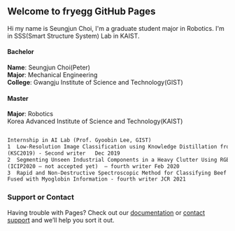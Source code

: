 ## Welcome to fryegg GitHub Pages

Hi my name is Seungjun Choi, I'm a graduate student major in Robotics. I'm in SSS(Smart Structure System) Lab in KAIST.

#### Bachelor
**Name**: Seungjun Choi(Peter)\
**Major**: Mechanical Engineering\
**College**: Gwangju Institute of Science and Technology(GIST)

#### Master
**Major**: Robotics\
Korea Advanced Institute of Science and Technology(KAIST)
 
```markdown

Internship in AI Lab (Prof. Gyoobin Lee, GIST)
1  Low-Resolution Image Classification using Knowledge Distillation from High-Resolution Image via Self-Attention Map 
(KSC2019) - Second writer 	Dec 2019
2  Segmenting Unseen Industrial Components in a Heavy Clutter Using RGB-D Fusion and Synthetic Data 
(ICIP2020 – not accepted yet)  – fourth writer Feb 2020
3  Rapid and Non-Destructive Spectroscopic Method for Classifying Beef Freshness using a Deep Spectral Network 
Fused with Myoglobin Information - fourth writer JCR 2021
```
### Support or Contact

Having trouble with Pages? Check out our [documentation](https://docs.github.com/categories/github-pages-basics/) or [contact support](https://support.github.com/contact) and we’ll help you sort it out.
